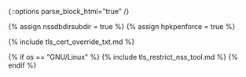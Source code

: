 {::options parse_block_html="true" /}

{% assign nssdbdirsubdir = true %}
{% assign hpkpenforce = true %}

{% include tls_cert_override_txt.md %}

{% if os == "GNU/Linux" %}
{% include tls_restrict_nss_tool.md %}
{% endif %}
